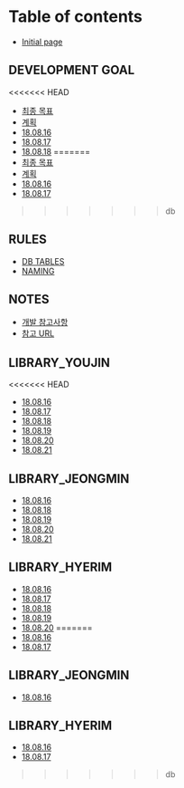 # Table of contents

* [Initial page](README.md)

## DEVELOPMENT GOAL

<<<<<<< HEAD
* [최종 목표](development-goal/undefined.md)
* [계획](development-goal/undefined-1.md)
* [18.08.16](development-goal/18.08.16.md)
* [18.08.17](development-goal/18.08.17.md)
* [18.08.18](development-goal/18.08.18.md)
=======
* [최종 목표](library_youjin/undefined.md)
* [계획](library_youjin/undefined-1.md)
* [18.08.16](library_youjin/18.08.16.md)
* [18.08.17](library_youjin/18.08.17.md)
>>>>>>> db

## RULES

* [DB TABLES](rules/naming-rules-1.md)
* [NAMING](rules/naming.md)

## NOTES

* [개발 참고사항](notes/undefined-1.md)
* [참고 URL](notes/url.md)

## LIBRARY\_YOUJIN

<<<<<<< HEAD
* [18.08.16](library_youjin/18.08.16.md)
* [18.08.17](library_youjin/18.08.17.md)
* [18.08.18](library_youjin/18.08.18.md)
* [18.08.19](library_youjin/18.08.19.md)
* [18.08.20](library_youjin/18.08.20.md)
* [18.08.21](library_youjin/18.08.21.md)

## LIBRARY\_JEONGMIN

* [18.08.16](library_jeongmin/18.08.16.md)
* [18.08.18](library_jeongmin/18.08.18.md)
* [18.08.19](library_jeongmin/18.08.19.md)
* [18.08.20](library_jeongmin/18.08.20.md)
* [18.08.21](library_jeongmin/18.08.21.md)

## LIBRARY\_HYERIM

* [18.08.16](library_hyerim/18.08.16.md)
* [18.08.17](library_hyerim/18.08.17.md)
* [18.08.18](library_hyerim/18.08.18.md)
* [18.08.19](library_hyerim/18.08.19.md)
* [18.08.20](library_hyerim/18.08.20.md)
=======
* [18.08.16](development-goal/18.08.16.md)
* [18.08.17](development-goal/18.08.17.md)

## LIBRARY\_JEONGMIN

* [18.08.16](library_jeongmin-1/18.08.16.md)

## LIBRARY\_HYERIM

* [18.08.16](library_hyerim-1/18.08.16.md)
* [18.08.17](library_hyerim-1/18.08.17.md)
>>>>>>> db

